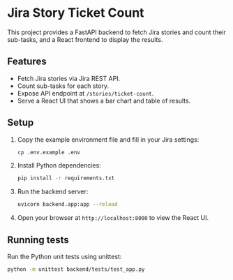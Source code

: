 # Jira Story Ticket Count

This project provides a FastAPI backend to fetch Jira stories and count their sub-tasks, and a React frontend to display the results.

## Features

- Fetch Jira stories via Jira REST API.
- Count sub-tasks for each story.
- Expose API endpoint at `/stories/ticket-count`.
- Serve a React UI that shows a bar chart and table of results.

## Setup

1. Copy the example environment file and fill in your Jira settings:
   ```bash
   cp .env.example .env
   ```
2. Install Python dependencies:
   ```bash
   pip install -r requirements.txt
   ```
3. Run the backend server:
   ```bash
   uvicorn backend.app:app --reload
   ```
4. Open your browser at `http://localhost:8000` to view the React UI.

## Running tests
Run the Python unit tests using unittest:
```bash
python -m unittest backend/tests/test_app.py
```
